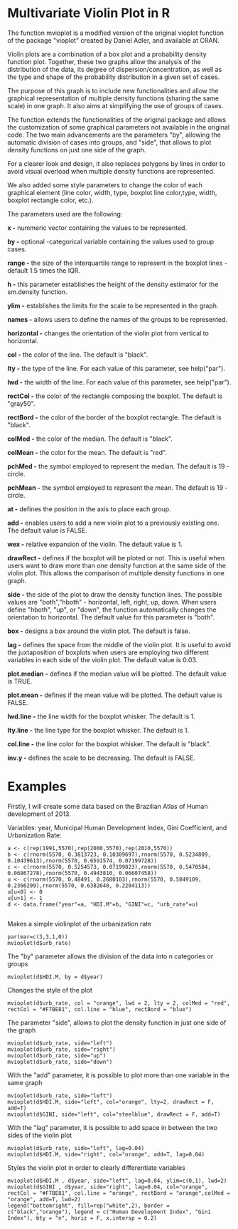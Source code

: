 
# Multivariate Violin Plot in R


The function mvioplot is a modified version of the original vioplot function of the package "vioplot" created by Daniel Adler, and available at CRAN.

Violin plots are a combination of a box plot and a probability density function plot. Together, these two graphs allow the analysis of the distribution of the data, its degree of dispersion/concentration, as well as the type and shape of the probability distribution in a given set of cases.

The purpose of this graph is to include new functionalities and allow the graphical representation of multiple density functions (sharing the same scale) in one graph. It also aims at simplifying the use of groups of cases. 
 
The function extends the functionalities of the original package and allows the customization of some graphical parameters not available in the original code. The two main advancements are the parameters "by", allowing the automatic division of cases into groups, and "side", that allows to plot density functions on just one side of the graph. 

For a clearer look and design, it also replaces polygons by lines in order to avoid visual overload when multiple density functions are represented.  

We also added some style parameters to change the color of each graphical element (line color, width, type, boxplot line color,type, width, boxplot rectangle color, etc.).

The parameters used are the following:

**x -** nummeric vector containing the values to be represented.

**by -** optional -categorical variable containing the values used to group cases.

**range -** the size of the interquartile range to represent in the boxplot lines - default 1.5 times the IQR.

**h -** this parameter establishes the height of the density estimator for the sm.density function. 

**ylim -** establishes the limits for the scale to be represented in the graph.

**names -** allows users to define the names of the groups to be represented.

**horizontal -** changes the orientation of the violin plot from vertical to horizontal.

**col -** the color of the line. The default is "black".

**lty -** the type of the line. For each value of this parameter, see help("par").

**lwd -** the width of the line. For each value of this parameter, see help("par").

**rectCol -** the color of the rectangle composing the boxplot. The default is "gray50".

**rectBord -** the color of the border of the boxplot rectangle. The default is "black".

**colMed -** the color of the median. The default is "black".

**colMean -** the color for the mean. The default is "red".

**pchMed -** the symbol employed to represent the median. The default is 19 - circle.

**pchMean -** the symbol employed to represent the mean. The default is 19 - circle.

**at -** defines the position in the axis to place each group.

**add -** enables users to add a new violin plot to a previously existing one. The default value is FALSE.

**wex -** relative expansion of the violin. The default value is 1.

**drawRect -** defines if the boxplot will be ploted or not. This is useful when users want to draw more than one density function at the  same side of the violin plot. This allows the comparison of multiple density functions in one graph.

**side -** the side of the plot to draw the density function lines. The possible values are "both","hboth" - horizontal, left, right, up, down. When users define "hboth", "up", or "down", the function automatically changes the orientation to horizontal. The default value for this parameter is "both".

**box -** designs a box around the violin plot. The default is false.

**lag -** defines the space from the middle of the violin plot. It is useful to avoid the juxtaposition of boxplots when users are employing two different variables in each side of the violin plot. The default value is 0.03.

**plot.median -** defines if the median value will be plotted. The default value is TRUE.

**plot.mean -** defines if the mean value will be plotted. The default value is FALSE.

**lwd.line -** the line width for the boxplot whisker. The default is 1.

**lty.line -** the line type for the boxplot whisker. The default is 1.

**col.line -** the line color for the boxplot whisker. The default is "black".

**inv.y -** defines the scale to be decreasing. The default is FALSE. 



# Examples

Firstly, I will create some data based on the Brazilian Atlas of Human development of 2013.

Variables: year, Municipal Human Development Index, Gini Coefficient, and Urbanization Rate:

```{r}
a <- c(rep(1991,5570),rep(2000,5570),rep(2010,5570)) 
b <- c(rnorm(5570, 0.3813723, 0.10309697),rnorm(5570, 0.5234809, 0.10439613),rnorm(5570, 0.6591574, 0.07199728))
c <- c(rnorm(5570, 0.5254573, 0.07199823),rnorm(5570, 0.5470584, 0.06867278),rnorm(5570, 0.4943810, 0.06607458))
u <- c(rnorm(5570, 0.48491, 0.2680103),rnorm(5570, 0.5849109, 0.2366299),rnorm(5570, 0.6382640, 0.2204113))
u[u<0] <- 0
u[u>1] <- 1
d <- data.frame("year"=a, "HDI.M"=b, "GINI"=c, "urb_rate"=u)


```



Makes a simple violinplot of the urbanization rate
```{r echo=TRUE}
par(mar=c(3,3,1,0))
mvioplot(d$urb_rate)
```

The "by" parameter allows the division of the data into n categories or groups
```{r echo=TRUE}
mvioplot(d$HDI.M, by = d$year)
```


Changes the style of the plot
```{r echo=TRUE}
mvioplot(d$urb_rate, col = "orange", lwd = 2, lty = 2, colMed = "red", rectCol = "#F7BE81", col.line = "blue", rectBord = "blue")
```

The parameter "side", allows to plot the density function in just one side of the graph
```{r echo=TRUE}
mvioplot(d$urb_rate, side="left")
mvioplot(d$urb_rate, side="right")
mvioplot(d$urb_rate, side="up")
mvioplot(d$urb_rate, side="down")
```

With the "add" parameter, it is possible to plot more than one variable in the same graph
```{r echo=TRUE}
mvioplot(d$urb_rate, side="left")
mvioplot(d$HDI.M, side="left", col="orange", lty=2, drawRect = F,  add=T)
mvioplot(d$GINI, side="left", col="steelblue", drawRect = F, add=T)
```

With the "lag" parameter, it is possible to add space in between the two sides of the violin plot
```{r echo=TRUE}
mvioplot(d$urb_rate, side="left", lag=0.04)
mvioplot(d$HDI.M, side="right", col="orange", add=T, lag=0.04)
```

Styles the violin plot in order to clearly differentiate variables
```{r echo=TRUE}
mvioplot(d$HDI.M , d$year, side="left", lag=0.04, ylim=c(0,1), lwd=2)
mvioplot(d$GINI , d$year, side="right", lag=0.04, col="orange", rectCol = "#F7BE81", col.line = "orange", rectBord = "orange",colMed = "orange", add=T, lwd=2)
legend("bottomright", fill=rep("white",2), border = c("black","orange"), legend = c("Human Development Index", "Gini Index"), bty = "n", horiz = F, x.intersp = 0.2)
```


```{r echo=TRUE}

```



